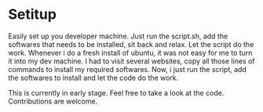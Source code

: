 # Setitup

Easily set up you developer machine.
Just run the script.sh, add the softwares that needs to be installed, sit back and relax. Let the script do the work.
Whenever i do a fresh install of ubuntu, it was not easy for me to turn it into my dev machine. I had to visit several websites, copy all those lines of commands to install my required softwares. Now, i just run the script, add the softwares to install and let the code do the work.

This is currently in early stage. Feel free to take a look at the code. Contributions are welcome.

